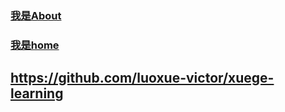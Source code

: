 ### [我是About](../views/about/About.md) 
### [我是home](../views/home/Home.md) 
## https://github.com/luoxue-victor/xuege-learning 
